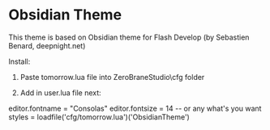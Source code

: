 Obsidian Theme
==============

This theme is based on Obsidian theme for Flash Develop (by Sebastien Benard, deepnight.net)

Install:
1. Paste tomorrow.lua file into ZeroBraneStudio\cfg folder

2. Add in user.lua file next:

editor.fontname = "Consolas"
editor.fontsize = 14 -- or any what's you want
styles = loadfile('cfg/tomorrow.lua')('ObsidianTheme')
